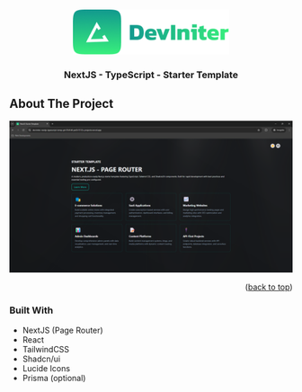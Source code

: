 <a id="readme-top"></a>

<!-- PROJECT LOGO -->
<br />
<div align="center">
  <a href="https://github.com/Pet3r1512/DevIniter">
    <img src="public/logos/FullLogo.png" alt="Logo" width="278.7" height="80">
  </a>

<h3 align="center">NextJS - TypeScript - Starter Template</h3>

</div>

<!-- ABOUT THE PROJECT -->

## About The Project

[![Product Name Screen Shot][product-screenshot]](https://deviniter.vercel.app/)

<p align="right">(<a href="#readme-top">back to top</a>)</p>

### Built With

- NextJS (Page Router)
- React
- TailwindCSS
- Shadcn/ui
- Lucide Icons
- Prisma (optional)

[product-screenshot]: public/screenshot.png
